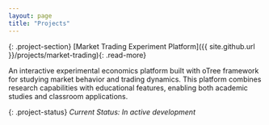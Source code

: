 ```yaml
---
layout: page
title: "Projects"
---
```


{: .project-section}
[Market Trading Experiment Platform]({{ site.github.url }}/projects/market-trading){: .read-more}

An interactive experimental economics platform built with oTree framework for studying market behavior and trading dynamics. This platform combines research capabilities with educational features, enabling both academic studies and classroom applications.

{: .project-status}
*Current Status: In active development*